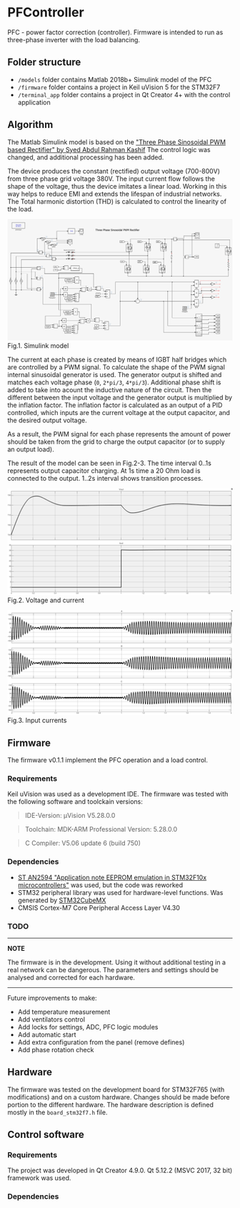 # PFController
PFC - power factor correction (controller). Firmware is intended to run as three-phase inverter with the load balancing.

## Folder structure

- `/models` folder contains Matlab 2018b+ Simulink model of the PFC
- `/firmware` folder contains a project in Keil uVision 5 for the STM32F7
- `/terminal_app` folder contains a project in Qt Creator 4+ with the control application

## Algorithm

The Matlab Simulink model is based on the ["Three Phase Sinosoidal PWM based Rectifier" by Syed Abdul Rahman Kashif](https://ww2.mathworks.cn/matlabcentral/fileexchange/28536-three-phase-sinosoidal-pwm-based-rectifier)
The control logic was changed, and additional processing has been added.

The device produces the constant (rectified) output voltage (700-800V) from three phase grid voltage 380V. The input current flow follows the shape of the voltage, thus the device imitates a linear load. Working in this way helps to reduce EMI and extends the lifespan of industrial networks.
The Total harmonic distortion (THD) is calculated to control the linearity of the load.

![Simulink model](models/screenshot_model.PNG)
Fig.1. Simulink model

The current at each phase is created by means of IGBT half bridges which are controlled by a PWM signal. To calculate the shape of the PWM signal internal sinusoidal generator is used. The generator output is shifted and matches each voltage phase (`0`, `2*pi/3`, `4*pi/3`). Additional phase shift is added to take into acount the inductive nature of the circuit.
Then the different between the input voltage and the generator output is multiplied by the inflation factor. The inflation factor is calculated as an output of a PID controlled, which inputs are the current voltage at the output capacitor, and the desired output voltage.

As a result, the PWM signal for each phase represents the amount of power should be taken from the grid to charge the output capacitor (or to supply an output load).

The result of the model can be seen in Fig.2-3. The time interval 0..1s represents output capacitor charging. At 1s time a 20 Ohm load is connected to the output. 1..2s interval shows transition processes.

![Voltage and current](models/voltage_current.PNG)
Fig.2. Voltage and current 

![Input currents](models/input_current.PNG)
Fig.3. Input currents

## Firmware

The firmware v0.1.1 implement the PFC operation and a load control.

### Requirements

Keil uVision was used as a development IDE. The firmware was tested with the following software and toolckain versions:

> IDE-Version: µVision V5.28.0.0

> Toolchain: MDK-ARM Professional Version: 5.28.0.0

> C Compiler: V5.06 update 6 (build 750)

### Dependencies

- [ST AN2594 "Application note EEPROM emulation in STM32F10x microcontrollers"](http://www.st.com/web/en/resource/technical/document/application_note/CD00165693.pdf) was used, but the code was reworked
- STM32 peripheral library was used for hardware-level functions. Was generated by [STM32CubeMX](https://www.st.com/en/development-tools/stm32cubemx.html)
- CMSIS Cortex-M7 Core Peripheral Access Layer V4.30

### TODO

---
**NOTE**

The firmware is in the development. Using it without additional testing in a real network can be dangerous. The parameters and settings should be analysed and corrected for each hardware.

---

Future improvements to make:

- Add temperature measurement
- Add ventilators control
- Add locks for settings, ADC, PFC logic modules
- Add automatic start
- Add extra configuration from the panel (remove defines)
- Add phase rotation check

## Hardware

The firmware was tested on the development board for STM32F765 (with modifications) and on a custom hardware.
Changes should be made before portion to the different hardware. The hardware description is defined mostly in the `board_stm32f7.h` file.

## Control software

### Requirements

The project was developed in Qt Creator 4.9.0.
Qt 5.12.2 (MSVC 2017, 32 bit) framework was used.

### Dependencies



